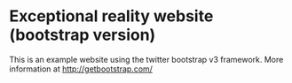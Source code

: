 # Exceptional reality website (bootstrap version)

This is an example website using the twitter bootstrap v3 framework. More information at http://getbootstrap.com/
